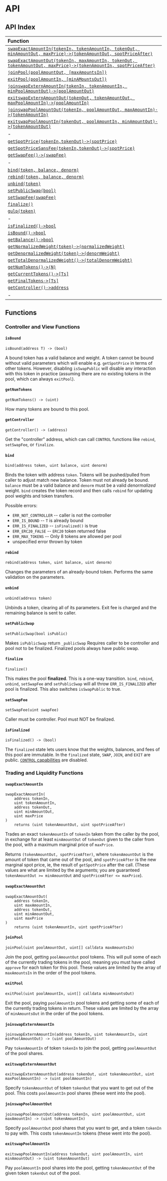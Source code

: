 # API

## API Index

| Function |
| :--- |
| [`swapExactAmountIn(tokenIn, tokenAmountIn, tokenOut, minAmountOut, maxPrice)->(tokenAmountOut, spotPriceAfter)`](api.md#swapexactamountin) |
| [`swapExactAmountOut(tokenIn, maxAmountIn, tokenOut, tokenAmountOut, maxPrice)->(tokenAmountIn, spotPriceAfter)`](api.md#swapexactamountout) |
| [`joinPool(poolAmountOut, [maxAmountsIn])`](api.md#joinpool) |
| [`exitPool(poolAmountIn, [minAMountsOut])`](api.md#exitpool) |
| [`joinswapExternAmountIn(tokenIn, tokenAmountIn, minPoolAmountOut)->(poolAmountOut)`](api.md#joinswapexternamountin) |
| [`exitswapExternAmountOut(tokenOut, tokenAmountOut, maxPoolAmountIn)->(poolAmountIn)`](api.md#joinswapexternamountout) |
| [`joinswapPoolAmountOut(tokenIn, poolAmountOut, maxAmountIn)->(tokenAmountIn)`](api.md#joinswappoolamountout) |
| [`exitswapPoolAmountIn(tokenOut, poolAmountIn, minAmountOut)->(tokenAmountOut)`](api.md#joinswappoolamountin) |
| - |
| [`getSpotPrice(tokenIn,tokenOut)->(spotPrice)`](api.md#getspotprice) |
| [`getSpotPriceSansFee(tokenIn,tokenOut)->(spotPrice)`](api.md#getspotpricesansfee) |
| [`getSwapFee()->(swapFee)`](api.md#getswapfee) |
| - |
| [`bind(token, balance, denorm)`](api.md#bind) |
| [`rebind(token, balance, denorm)`](api.md#rebind) |
| [`unbind(token)`](api.md#unbind) |
| [`setPublicSwap(bool)`](api.md#setPublicSwap) |
| [`setSwapFee(swapFee)`](api.md#setswapfee) |
| [`finalize()`](api.md#finalize) |
| [`gulp(token)`](api.md#gulp) |
| - |
| [`isFinalized()->bool`](api.md#isfinalized) |
| [`isBound()->bool`](api.md#isbound) |
| [`getBalance()->bool`](api.md#getbalance) |
| [`getNormalizedWeight(token)->(normalizedWeight)`](api.md#getnormalizedweight) |
| [`getDenormalizedWeight(token)->(denormWeight)`](api.md#getdenormalizedweight) |
| [`getTotalDenormalizedWeight()->(totalDenormWeight)`](api.md#gettotaldenormalizedweight) |
| [`getNumTokens()->(N)`](api.md#getnumtokens) |
| [`getCurrentTokens()->[Ts]`](api.md#getnumtokens) |
| [`getFinalTokens->[Ts]`](api.md#getnumtokens) |
| [`getController()->address`](api.md#getcontroller) |
| - |

## Functions

### Controller and View Functions

#### `isBound`

`isBound(address T) -> (bool)`

A bound token has a valid balance and weight. A token cannot be bound without valid parameters which will enable e.g. `getSpotPrice` in terms of other tokens. However, disabling `isSwapPublic` will disable any interaction with this token in practice \(assuming there are no existing tokens in the pool, which can always `exitPool`\).

#### `getNumTokens`

`getNumTokens() -> (uint)`

How many tokens are bound to this pool.

#### `getController`

`getController() -> (address)`

Get the "controller" address, which can call `CONTROL` functions like `rebind`, `setSwapFee`, or `finalize`.

#### `bind`

`bind(address token, uint balance, uint denorm)`

Binds the token with address `token`. Tokens will be pushed/pulled from caller to adjust match new balance. Token must not already be bound. `balance` must be a valid balance and `denorm` must be a valid _denormalized_ weight. `bind` creates the token record and then calls `rebind` for updating pool weights and token transfers.

Possible errors:

* `ERR_NOT_CONTROLLER` -- caller is not the controller
* `ERR_IS_BOUND` -- `T` is already bound
* `ERR_IS_FINALIZED` -- `isFinalized()` is true
* `ERR_ERC20_FALSE` -- `ERC20` token returned false
* `ERR_MAX_TOKENS` -- Only 8 tokens are allowed per pool
* unspecified error thrown by token

#### `rebind`

`rebind(address token, uint balance, uint denorm)`

Changes the parameters of an already-bound token. Performs the same validation on the parameters.

#### `unbind`

`unbind(address token)`

Unbinds a token, clearing all of its parameters. Exit fee is charged and the remaining balance is sent to caller.

#### `setPublicSwap`

`setPublicSwap(bool isPublic)`

Makes `isPublicSwap` return `_publicSwap` Requires caller to be controller and pool not to be finalized. Finalized pools always have public swap.

#### `finalize`

`finalize()`

This makes the pool **finalized**. This is a one-way transition. `bind`, `rebind`, `unbind`, `setSwapFee` and `setPublicSwap` will all throw `ERR_IS_FINALIZED` after pool is finalized. This also switches `isSwapPublic` to true.

#### `setSwapFee`

`setSwapFee(uint swapFee)`

Caller must be controller. Pool must NOT be finalized.

#### `isFinalized`

`isFinalized() -> (bool)`

The `finalized` state lets users know that the weights, balances, and fees of this pool are immutable. In the `finalized` state, `SWAP`, `JOIN`, and `EXIT` are public. [`CONTROL` capabilities](api.md#access-control) are disabled.

### Trading and Liquidity Functions

#### `swapExactAmountIn`

```text
swapExactAmountIn(
    address tokenIn,
    uint tokenAmountIn,
    address tokenOut,
    uint minAmountOut,
    uint maxPrice
)
    returns (uint tokenAmountOut, uint spotPriceAfter)
```

Trades an exact `tokenAmountIn` of `tokenIn` taken from the caller by the pool, in exchange for at least `minAmountOut` of `tokenOut` given to the caller from the pool, with a maximum marginal price of `maxPrice`.

Returns `(tokenAmountOut, spotPriceAfter)`, where `tokenAmountOut` is the amount of token that came out of the pool, and `spotPriceAfter` is the new marginal spot price, ie, the result of `getSpotPrice` after the call. \(These values are what are limited by the arguments; you are guaranteed `tokenAmountOut >= minAmountOut` and `spotPriceAfter <= maxPrice`\).

#### `swapExactAmountOut`

```text
swapExactAmountOut(
    address tokenIn,
    uint maxAmountIn,
    address tokenOut,
    uint minAmountOut,
    uint maxPrice
)
    returns (uint tokenAmountIn, uint spotPriceAfter)
```

#### `joinPool`

`joinPool(uint poolAmountOut, uint[] calldata maxAmountsIn)`

Join the pool, getting `poolAmountOut` pool tokens. This will pull some of each of the currently trading tokens in the pool, meaning you must have called `approve` for each token for this pool. These values are limited by the array of `maxAmountsIn` in the order of the pool tokens.

#### `exitPool`

`exitPool(uint poolAmountIn, uint[] calldata minAmountsOut)`

Exit the pool, paying `poolAmountIn` pool tokens and getting some of each of the currently trading tokens in return. These values are limited by the array of `minAmountsOut` in the order of the pool tokens.

#### `joinswapExternAmountIn`

`joinswapExternAmountIn(address tokenIn, uint tokenAmountIn, uint minPoolAmountOut) -> (uint poolAmountOut)`

Pay `tokenAmountIn` of token `tokenIn` to join the pool, getting `poolAmountOut` of the pool shares.

#### `exitswapExternAmountOut`

`exitswapExternAmountOut(address tokenOut, uint tokenAmountOut, uint maxPoolAmountIn) -> (uint poolAmountIn)`

Specify `tokenAmountOut` of token `tokenOut` that you want to get out of the pool. This costs `poolAmountIn` pool shares \(these went into the pool\).

#### `joinswapPoolAmountOut`

`joinswapPoolAmountOut(address tokenIn, uint poolAmountOut, uint maxAmountIn) -> (uint tokenAmountIn)`

Specify `poolAmountOut` pool shares that you want to get, and a token `tokenIn` to pay with. This costs `tokenAmountIn` tokens \(these went into the pool\).

#### `exitswapPoolAmountIn`

`exitswapPoolAmountIn(address tokenOut, uint poolAmountIn, uint minAmountOut) -> (uint tokenAmountOut)`

Pay `poolAmountIn` pool shares into the pool, getting `tokenAmountOut` of the given token `tokenOut` out of the pool.

